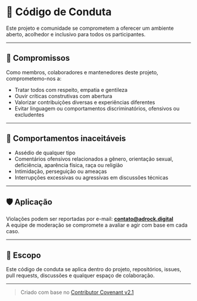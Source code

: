 

# 📜 Código de Conduta

Este projeto e comunidade se comprometem a oferecer um ambiente aberto, acolhedor e inclusivo para todos os participantes.

---

## 🤝 Compromissos

Como membros, colaboradores e mantenedores deste projeto, comprometemo-nos a:

- Tratar todos com respeito, empatia e gentileza
- Ouvir críticas construtivas com abertura
- Valorizar contribuições diversas e experiências diferentes
- Evitar linguagem ou comportamentos discriminatórios, ofensivos ou excludentes

---

## 🚫 Comportamentos inaceitáveis

- Assédio de qualquer tipo
- Comentários ofensivos relacionados a gênero, orientação sexual, deficiência, aparência física, raça ou religião
- Intimidação, perseguição ou ameaças
- Interrupções excessivas ou agressivas em discussões técnicas

---

## 🛡 Aplicação

Violações podem ser reportadas por e-mail: **contato@adrock.digital**  
A equipe de moderação se compromete a avaliar e agir com base em cada caso.

---

## 📌 Escopo

Este código de conduta se aplica dentro do projeto, repositórios, issues, pull requests, discussões e qualquer espaço de colaboração.

---

> Criado com base no [Contributor Covenant v2.1](https://www.contributor-covenant.org/version/2/1/code_of_conduct/)